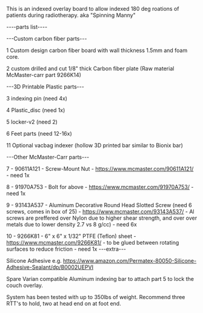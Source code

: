 This is an indexed overlay board to allow indexed 180 deg roations of patients during radiotherapy. aka "Spinning Manny"

----parts list----

---Custom carbon fiber parts---

1 Custom design carbon fiber board with wall thickness 1.5mm and foam core.

2 custom drilled and cut 1/8" thick Carbon fiber plate (Raw material McMaster-carr part 9266K14)

---3D Printable Plastic parts---

3 indexing pin (need 4x)

4 Plastic_disc (need 1x)

5 locker-v2  (need 2)

6 Feet parts (need 12-16x)

11 Optional vacbag indexer (hollow 3D printed bar similar to Bionix bar)

---Other McMaster-Carr parts---

7 - 90611A121 - Screw-Mount Nut 
          - https://www.mcmaster.com/90611A121/
          - need 1x
          
8 - 91970A753 - Bolt for above 
          - https://www.mcmaster.com/91970A753/
          - need 1x
          
9 - 93143A537 - Aluminum Decorative Round Head Slotted Screw (need 6 screws, comes in box of 25)
          - https://www.mcmaster.com/93143A537/
          - Al screws are preffered over Nylon due to higher shear strength, and over over metals due to lower density 2.7 vs 8 g/cc)
          - need 6x

10 - 9266K81   - 6" x 6" x 1/32" PTFE (Teflon) sheet 
          - https://www.mcmaster.com/9266K81/
          - to be glued between rotating surfaces to reduce friction
          - need 1x
---extra---

Silicone Adhesive e.g. https://www.amazon.com/Permatex-80050-Silicone-Adhesive-Sealant/dp/B0002UEPVI

Spare Varian compatible Aluminum indexing bar to attach part 5 to lock the couch overlay.

System has been tested with up to 350lbs of weight. Recommend three RTT's to hold, two at head end on at foot end.
